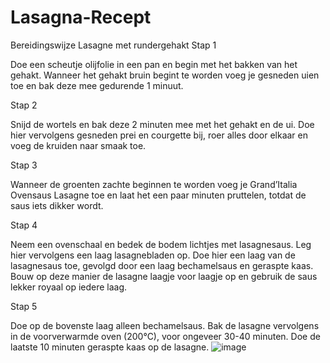 # Lasagna-Recept
Bereidingswijze Lasagne met rundergehakt
Stap 1

Doe een scheutje olijfolie in een pan en begin met het bakken van het gehakt. Wanneer het gehakt bruin begint te worden voeg je gesneden uien toe en bak deze mee gedurende 1 minuut.

Stap 2

Snijd de wortels en bak deze 2 minuten mee met het gehakt en de ui. Doe hier vervolgens gesneden prei en courgette bij, roer alles door elkaar en voeg de kruiden naar smaak toe.

Stap 3

Wanneer de groenten zachte beginnen te worden voeg je Grand’Italia Ovensaus Lasagne toe en laat het een paar minuten pruttelen, totdat de saus iets dikker wordt.

Stap 4

Neem een ovenschaal en bedek de bodem lichtjes met lasagnesaus. Leg hier vervolgens een laag lasagnebladen op. Doe hier een laag van de lasagnesaus toe, gevolgd door een laag bechamelsaus en geraspte kaas. Bouw op deze manier de lasagne laagje voor laagje op en gebruik de saus lekker royaal op iedere laag.

Stap 5

Doe op de bovenste laag alleen bechamelsaus. Bak de lasagne vervolgens in de voorverwarmde oven (200°C), voor ongeveer 30-40 minuten. Doe de laatste 10 minuten geraspte kaas op de lasagne.
![image](https://github.com/user-attachments/assets/c573af6e-dc91-485d-a926-6afdb09f39fb)

